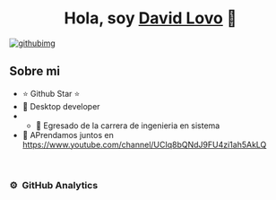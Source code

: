 <div align="center">
<h1 align="center">Hola, soy <a href="https://aristi.dev">David Lovo</a> 👋</h1>
</div>
<a href="https://ibb.co/H2zL51M"><img src="https://i.ibb.co/Ct7pRNX/githubimg.jpg" alt="githubimg" border="0"></a>



## Sobre mi

- ⭐ Github Star ⭐ 
- 📲 Desktop developer
- - 📗 Egresado de la carrera de ingenieria en sistema
- 🎥 APrendamos juntos en https://www.youtube.com/channel/UCIq8bQNdJ9FU4zi1ah5AkLQ

<br>



### ⚙️ &nbsp;GitHub Analytics


